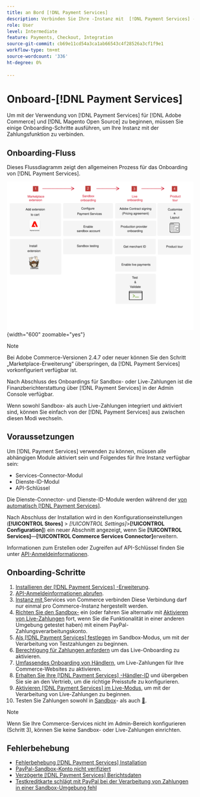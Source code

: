 ```yaml
---
title: an Bord [!DNL Payment Services]
description: Verbinden Sie Ihre -Instanz mit  [!DNL Payment Services] -Funktionalität, indem Sie einige Onboarding-Schritte ausführen.
role: User
level: Intermediate
feature: Payments, Checkout, Integration
source-git-commit: cb69e11cd54a3ca1ab66543c4f28526a3cf1f9e1
workflow-type: tm+mt
source-wordcount: '336'
ht-degree: 0%

---
```


# Onboard-[!DNL Payment Services]

Um mit der Verwendung von [!DNL Payment Services] für [!DNL Adobe Commerce] und [!DNL Magento Open Source] zu beginnen, müssen Sie einige Onboarding-Schritte ausführen, um Ihre Instanz mit der Zahlungsfunktion zu verbinden.

## Onboarding-Fluss

Dieses Flussdiagramm zeigt den allgemeinen Prozess für das Onboarding von [!DNL Payment Services].

![Onboarding-Fluss](assets/onboarding-diagram.svg){width="600" zoomable="yes"}

>[!NOTE]
>
> Bei Adobe Commerce-Versionen 2.4.7 oder neuer können Sie den Schritt „Marketplace-Erweiterung“ überspringen, da [!DNL Payment Services] vorkonfiguriert verfügbar ist.

Nach Abschluss des Onboardings für Sandbox- oder Live-Zahlungen ist die Finanzberichterstattung über [!DNL Payment Services] in der Admin Console verfügbar.

Wenn sowohl Sandbox- als auch Live-Zahlungen integriert und aktiviert sind, können Sie einfach von der [!DNL Payment Services] aus zwischen diesen Modi wechseln.

## Voraussetzungen

Um [!DNL Payment Services] verwenden zu können, müssen alle abhängigen Module aktiviert sein und Folgendes für Ihre Instanz verfügbar sein:

* Services-Connector-Modul
* Dienste-ID-Modul
* API-Schlüssel

Die Dienste-Connector- und Dienste-ID-Module werden während der [ von automatisch  [!DNL Payment Services]](install.md).

Nach Abschluss der Installation wird in den Konfigurationseinstellungen (**[!UICONTROL Stores]** > _[!UICONTROL Settings]_>**[!UICONTROL Configuration]**) ein neuer Abschnitt angezeigt, wenn Sie **[!UICONTROL Services]**—**[!UICONTROL Commerce Services Connector]**&#x200B;erweitern.

Informationen zum Erstellen oder Zugreifen auf API-Schlüssel finden Sie unter [API-Anmeldeinformationen](#obtain-api-credentials).

## Onboarding-Schritte

1. [Installieren der  [!DNL Payment Services] -Erweiterung](install.md#get-payment-services).
1. [API-Anmeldeinformationen abrufen](connect.md#obtain-api-credentials).
1. [Instanz mit ](connect.md#configure-commerce-services) Services von Commerce verbinden Diese Verbindung darf nur einmal pro Commerce-Instanz hergestellt werden.
1. [Richten Sie den Sandbox-](sandbox.md#enable-sandbox-testing) ein (oder fahren Sie alternativ mit [Aktivieren von Live-Zahlungen](sandbox.md#enable-live-payments) fort, wenn Sie die Funktionalität in einer anderen Umgebung getestet haben) mit einem PayPal-Zahlungsverarbeitungskonto.
1. [Als  [!DNL Payment Services]  festlegen](production.md#set-payment-services-as-payment-method) im Sandbox-Modus, um mit der Verarbeitung von Testzahlungen zu beginnen.
1. [Berechtigung für Zahlungen anfordern](production.md#request-payments-entitlement-from-adobe) um das Live-Onboarding zu aktivieren.
1. [Umfassendes Onboarding von Händlern](production.md#complete-merchant-onboarding), um Live-Zahlungen für Ihre Commerce-Websites zu aktivieren.
1. [Erhalten Sie Ihre  [!DNL Payment Services] -Händler-ID](production.md#configure-pricing-tier) und übergeben Sie sie an den Vertrieb, um die richtige Preisstufe zu konfigurieren.
1. [Aktivieren [!DNL Payment Services] im Live-Modus](production.md#enable-live-payments), um mit der Verarbeitung von Live-Zahlungen zu beginnen.
1. Testen Sie Zahlungen sowohl in [Sandbox](sandbox.md#test-in-sandbox-environment)- als auch [&#128279;](production.md#test-in-production).

>[!NOTE]
>
>Wenn Sie Ihre Commerce-Services nicht im Admin-Bereich konfigurieren (Schritt 3), können Sie keine Sandbox- oder Live-Zahlungen einrichten.

## Fehlerbehebung

* [Fehlerbehebung [!DNL Payment Services] Installation](https://experienceleague.adobe.com/docs/commerce-knowledge-base/kb/troubleshooting/payments/payservices-install.html?lang=de)
* [PayPal-Sandbox-Konto nicht verifiziert](https://experienceleague.adobe.com/docs/commerce-knowledge-base/kb/troubleshooting/payments/payservices-paypal-acct.html?lang=de)
* [Verzögerte [!DNL Payment Services] Berichtsdaten](https://experienceleague.adobe.com/docs/commerce-knowledge-base/kb/troubleshooting/payments/payservices-report-info-delayed.html?lang=de)
* [Testkreditkarte schlägt mit PayPal bei der Verarbeitung von Zahlungen in einer Sandbox-Umgebung fehl](https://experienceleague.adobe.com/docs/commerce-knowledge-base/kb/troubleshooting/payments/payservices-cc-sandbox-failure.html?lang=de)
